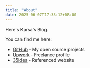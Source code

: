 ```yaml
---
title: "About"
date: 2025-06-07T17:33:12+08:00
---
```


Here's Karsa's Blog.

You can find me here:

- [GitHub](https://github.com/sosoyososo) - My open source projects
- [Upwork](https://www.upwork.com/freelancers/karsawang) - Freelance profile
- [35idea](https://35idea.com/) - Referenced website
